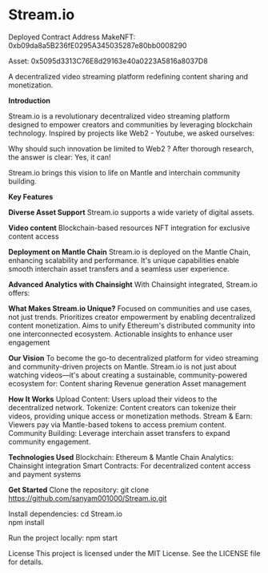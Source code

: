 # Stream.io

Deployed Contract Address 
MakeNFT: 0xb09da8a5B236fE0295A345035287e80bb0008290

Asset: 0x5095d3313C76E8d29163e40a0223A5816a8037D8


A decentralized video streaming platform redefining content sharing and monetization.

**Introduction**

Stream.io is a revolutionary decentralized video streaming platform designed to empower creators and communities by leveraging blockchain technology.
Inspired by projects like Web2 - Youtube, we asked ourselves:

Why should such innovation be limited to Web2 ?
After thorough research, the answer is clear: Yes, it can!

Stream.io brings this vision to life on Mantle and interchain community building.

**Key Features**

**Diverse Asset Support**
Stream.io supports a wide variety of digital assets.

**Video content**
Blockchain-based resources
NFT integration for exclusive content access

**Deployment on Mantle Chain**
Stream.io is deployed on the Mantle Chain, enhancing scalability and performance. It's unique capabilities enable smooth interchain asset transfers and a seamless user experience.

**Advanced Analytics with Chainsight**
With Chainsight integrated, Stream.io offers:

**What Makes Stream.io Unique?**
Focused on communities and use cases, not just trends.
Prioritizes creator empowerment by enabling decentralized content monetization.
Aims to unify Ethereum's distributed community into one interconnected ecosystem.
Actionable insights to enhance user engagement

**Our Vision**
To become the go-to decentralized platform for video streaming and community-driven projects on Mantle. Stream.io is not just about watching videos—it's about creating a sustainable, community-powered ecosystem for:
Content sharing
Revenue generation
Asset management

**How It Works**
Upload Content: Users upload their videos to the decentralized network.
Tokenize: Content creators can tokenize their videos, providing unique access or monetization methods.
Stream & Earn: Viewers pay via Mantle-based tokens to access premium content.
Community Building: Leverage interchain asset transfers to expand community engagement.

**Technologies Used**
Blockchain: Ethereum & Mantle Chain
Analytics: Chainsight integration
Smart Contracts: For decentralized content access and payment systems

**Get Started**
Clone the repository:
git clone https://github.com/sanyam001000/Stream.io.git  

Install dependencies:
cd Stream.io  
npm install  

Run the project locally:
npm start  

License
This project is licensed under the MIT License. See the LICENSE file for details.
